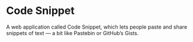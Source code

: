 # Code Snippet
A web application called Code Snippet, which lets people paste and share snippets of text — a bit like Pastebin or
GitHub’s Gists.
